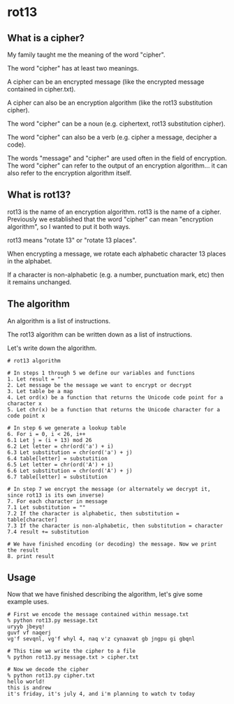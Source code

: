 # rot13

## What is a cipher?

My family taught me the meaning of the word "cipher".

The word "cipher" has at least two meanings.

A cipher can be an encrypted message (like the encrypted message contained in cipher.txt).

A cipher can also be an encryption algorithm (like the rot13 substitution cipher).

The word "cipher" can be a noun (e.g. ciphertext, rot13 substitution cipher).

The word "cipher" can also be a verb (e.g. cipher a message, decipher a code).

The words "message" and "cipher" are used often in the field of encryption. The word "cipher" can refer to the output of an encryption algorithm... it can also refer to the encryption algorithm itself.

## What is rot13?

rot13 is the name of an encryption algorithm. rot13 is the name of a cipher. Previously we established that the word "cipher" can mean "encryption algorithm", so I wanted to put it both ways.

rot13 means "rotate 13" or "rotate 13 places".

When encrypting a message, we rotate each alphabetic character 13 places in the alphabet.

If a character is non-alphabetic (e.g. a number, punctuation mark, etc) then it remains unchanged.

## The algorithm

An algorithm is a list of instructions.

The rot13 algorithm can be written down as a list of instructions.

Let's write down the algorithm.

    # rot13 algorithm

    # In steps 1 through 5 we define our variables and functions
    1. Let result = ""
    2. Let message be the message we want to encrypt or decrypt
    3. Let table be a map
    4. Let ord(x) be a function that returns the Unicode code point for a character x
    5. Let chr(x) be a function that returns the Unicode character for a code point x

    # In step 6 we generate a lookup table
    6. For i = 0, i < 26, i++
    6.1 Let j = (i + 13) mod 26
    6.2 Let letter = chr(ord('a') + i)
    6.3 Let substitution = chr(ord('a') + j)
    6.4 table[letter] = substutition
    6.5 Let letter = chr(ord('A') + i)
    6.6 Let substitution = chr(ord('A') + j)
    6.7 table[letter] = substitution

    # In step 7 we encrypt the message (or alternately we decrypt it, since rot13 is its own inverse)
    7. For each character in message
    7.1 Let substitution = ""
    7.2 If the character is alphabetic, then substitution = table[character]
    7.3 If the character is non-alphabetic, then substitution = character
    7.4 result += substitution 

    # We have finished encoding (or decoding) the message. Now we print the result
    8. print result

## Usage

Now that we have finished describing the algorithm, let's give some example uses.

    # First we encode the message contained within message.txt
    % python rot13.py message.txt
    uryyb jbeyq!
    guvf vf naqerj
    vg'f sevqnl, vg'f whyl 4, naq v'z cynaavat gb jngpu gi gbqnl

    # This time we write the cipher to a file
    % python rot13.py message.txt > cipher.txt

    # Now we decode the cipher
    % python rot13.py cipher.txt
    hello world!
    this is andrew
    it's friday, it's july 4, and i'm planning to watch tv today

